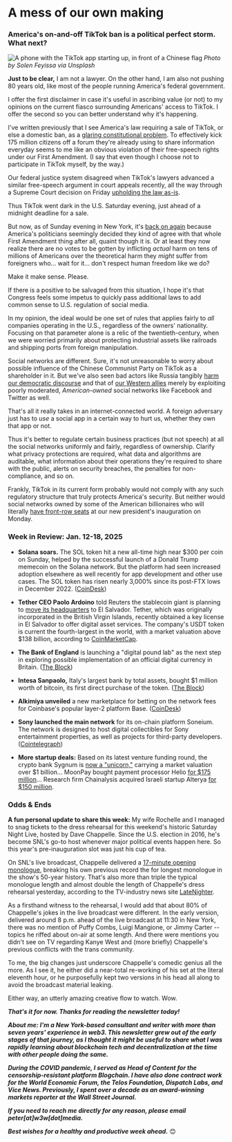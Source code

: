# A mess of our own making
### America's on-and-off TikTok ban is a political perfect storm. What next?

![A phone with the TikTok app starting up, in front of a Chinese flag](https://w3w.news/img/solen-feyissa-2400.jpg)
*Photo by Solen Feyissa via Unsplash*

<!-- 100-word lede item. For this week, focus on TikTok ban... -->

**Just to be clear,** I am not a lawyer. On the other hand, I am also not pushing 80 years old, like most of the people running America's federal government.

I offer the first disclaimer in case it's useful in ascribing value (or not) to my opinions on the current fiasco surrounding Americans' access to TikTok. I offer the second so you can better understand why it's happening.

I've written previously that I see America's law requiring a sale of TikTok, or else a domestic ban, as a [glaring constitutional problem](https://peteramckay.medium.com/congress-isnt-going-to-fix-web2-7b1818ea9fc0). To effectively kick 175 million citizens off a forum they're already using to share information everyday seems to me like an obvious violation of their free-speech rights under our First Amendment. (I say that even though I choose not to participate in TikTok myself, by the way.)

Our federal justice system disagreed when TikTok's lawyers advanced a similar free-speech argument in court appeals recently, all the way through a Supreme Court decision on Friday [upholding the law as-is](https://www.pbs.org/newshour/politics/read-the-full-supreme-court-ruling-upholding-ban-on-tiktok-if-not-sold-by-chinese-parent-company).

Thus TikTok went dark in the U.S. Saturday evening, just ahead of a midnight deadline for a sale.

But now, as of Sunday evening in New York, it's [back on again](https://www.reuters.com/technology/tiktok-goes-dark-us-users-trump-says-save-tiktok-2025-01-19/) because America's politicians seemingly decided they kind of agree with that whole First Amendment thing after all, quaint though it is. Or at least they now realize there are no votes to be gotten by inflicting *actual* harm on tens of millions of Americans over the theoretical harm they *might* suffer from foreigners who... wait for it... don't respect human freedom like we do?

Make it make sense. Please.

If there is a positive to be salvaged from this situation, I hope it's that Congress feels some impetus to quickly pass additional laws to add common sense to U.S. regulation of social media.

In my opinion, the ideal would be one set of rules that applies fairly to *all* companies operating in the U.S., regardless of the owners' nationality. Focusing on that parameter alone is a relic of the twentieth-century, when we were worried primarily about protecting industrial assets like railroads and shipping ports from foreign manipulation.

Social networks are different. Sure, it's not unreasonable to worry about possible influence of the Chinese Communist Party on TikTok as a shareholder in it. But we've also seen bad actors like Russia tangibly [harm our democratic discourse](https://www.bbc.com/news/technology-46590890) and that of [our Western allies](https://www.politico.eu/article/russia-influence-hackers-social-media-facebok-operation-thriving/) merely by exploiting poorly moderated, *American-owned* social networks like Facebook and Twitter as well.

That's all it really takes in an internet-connected world. A foreign adversary just has to *use* a social app in a certain way to hurt us, whether they own that app or not.

Thus it's better to regulate certain business practices (but not speech) at all the social networks uniformly and fairly, regardless of ownership. Clarify what privacy protections are required, what data and algorithms are auditable, what information about their operations they're required to share with the public, alerts on security breaches, the penalties for non-compliance, and so on.

Frankly, TikTok in its current form probably would not comply with any such regulatory structure that truly protects America's security. But neither would social networks owned by some of the American billionaires who will literally [have front-row seats](https://www.nbcnews.com/politics/donald-trump/elon-musk-jeff-bezos-mark-zuckerberg-attend-trump-inauguration-rcna187642) at our new president's inauguration on Monday.

### Week in Review: Jan. 12-18, 2025

- **Solana soars.** The SOL token hit a new all-time high near $300 per coin on Sunday, helped by the successful launch of a Donald Trump memecoin on the Solana network. But the platform had seen increased adoption elsewhere as well recently for app development and other use cases. The SOL token has risen nearly 3,000% since its post-FTX lows in December 2022. ([CoinDesk](https://www.coindesk.com/markets/2025/01/19/solana-hits-275-lifetime-peak-as-official-trump-memecoin-surges-to-8-b))

- **Tether CEO Paolo Ardoino** told Reuters the stablecoin giant is planning to [move its headquarters](https://www.reuters.com/technology/crypto-firm-tether-its-founders-finalising-move-el-salvador-2025-01-13/) to El Salvador. Tether, which was originally incorporated in the British Virgin Islands, recently obtained a key license in El Salvador to offer digital asset services. The company's USDT token is current the fourth-largest in the world, with a market valuation above $138 billion, according to [CoinMarketCap](https://coinmarketcap.com/currencies/tether/).

- **The Bank of England** is launching a "digital pound lab" as the next step in exploring possible implementation of an official digital currency in Britain. ([The Block](https://www.theblock.co/post/334514/bank-of-england-to-launch-digital-pound-lab-for-testing-cbdc-innovations))

- **Intesa Sanpaolo,** Italy's largest bank by total assets, bought $1 million worth of bitcoin, its first direct purchase of the token. ([The Block](https://www.theblock.co/post/334482/italy-largest-bank-intesa-bitcoin))

- **Alkimiya unveiled** a new marketplace for betting on the network fees for Coinbase's popular layer-2 platform Base. ([CoinDesk](https://www.coindesk.com/business/2025/01/14/coinbase-s-layer-2-system-base-gets-a-marketplace-linked-to-gas-revenue))

- **Sony launched the main network** for its on-chain platform Soneium. The network is designed to host digital collectibles for Sony entertainment properties, as well as projects for third-party developers. ([Cointelegraph](https://cointelegraph.com/news/sony-soneium-blockchain-launch-controversy))

- **More startup deals:** Based on its latest venture funding round, the crypto bank Sygnum is [now a "unicorn,"](https://www.coindesk.com/business/2025/01/14/crypto-bank-sygnum-gets-unicorn-status-with-58-m-round) carrying a market valuation over $1 billion... MoonPay bought payment processor Helio [for $175 million](https://www.coindesk.com/business/2025/01/13/moon-pay-buys-crypto-payment-processor-helio-for-175-m)... Research firm Chainalysis acquired Israeli startup Alterya [for $150 million](https://www.coindesk.com/business/2025/01/13/chainalysis-buys-israeli-fraud-detection-startup-alterya-for-150-m).

### Odds & Ends

**A fun personal update to share this week:** My wife Rochelle and I managed to snag tickets to the dress rehearsal for this weekend's historic Saturday Night Live, hosted by Dave Chappelle. Since the U.S. election in 2016, he's become SNL's go-to host whenever major political events happen here. So this year's pre-inauguration slot was just his cup of tea.

On SNL's live broadcast, Chappelle delivered a [17-minute opening monologue](https://www.youtube.com/watch?v=57pGarTBJrU), breaking his own previous record the for longest monologue in the show's 50-year history. That's also more than triple the typical monologue length and almost double the length of Chappelle's dress rehearsal yesterday, according to the TV-industry news site [LateNighter](https://latenighter.com/news/dave-chappelle-delivers-longest-monologue-in-snl-history/).

As a firsthand witness to the rehearsal, I would add that about 80% of Chappelle's jokes in the live broadcast were different. In the early version, delivered around 8 p.m. ahead of the live broadcast at 11:30 in New York, there was no mention of Puffy Combs, Luigi Mangione, or Jimmy Carter -- topics he riffed about on-air at some length. And there were mentions you didn't see on TV regarding Kanye West and (more briefly) Chappelle's previous conflicts with the trans community.

To me, the big changes just underscore Chappelle's comedic genius all the more. As I see it, he either did a near-total re-working of his set at the literal eleventh hour, or he purposefully kept two versions in his head all along to avoid the broadcast material leaking.

Either way, an utterly amazing creative flow to watch. Wow.

_**That's it for now. Thanks for reading the newsletter today!**_

_**About me: I'm a New York-based consultant and writer with more than seven years' experience in web3. This newsletter grew out of the early stages of that journey, as I thought it might be useful to share what I was rapidly learning about blockchain tech and decentralization at the time with other people doing the same.**_

_**During the COVID pandemic, I served as Head of Content for the censorship-resistant platform Blogchain. I have also done contract work for the World Economic Forum, the Telos Foundation, Dispatch Labs, and Vice News. Previously, I spent over a decade as an award-winning markets reporter at the Wall Street Journal.**_

 _**If you need to reach me directly for any reason, please email peter[at]w3w[dot]media.**_

 _**Best wishes for a healthy and productive week ahead.**_ 😊
